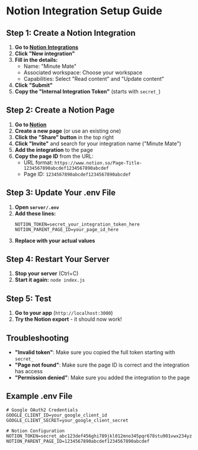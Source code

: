 # Notion Integration Setup Guide

## Step 1: Create a Notion Integration

1. **Go to [Notion Integrations](https://www.notion.so/my-integrations)**
2. **Click "New integration"**
3. **Fill in the details:**
   - Name: "Minute Mate"
   - Associated workspace: Choose your workspace
   - Capabilities: Select "Read content" and "Update content"
4. **Click "Submit"**
5. **Copy the "Internal Integration Token"** (starts with `secret_`)

## Step 2: Create a Notion Page

1. **Go to [Notion](https://www.notion.so)**
2. **Create a new page** (or use an existing one)
3. **Click the "Share" button** in the top right
4. **Click "Invite"** and search for your integration name ("Minute Mate")
5. **Add the integration** to the page
6. **Copy the page ID** from the URL:
   - URL format: `https://www.notion.so/Page-Title-1234567890abcdef1234567890abcdef`
   - Page ID: `1234567890abcdef1234567890abcdef`

## Step 3: Update Your .env File

1. **Open `server/.env`**
2. **Add these lines:**
   ```
   NOTION_TOKEN=secret_your_integration_token_here
   NOTION_PARENT_PAGE_ID=your_page_id_here
   ```
3. **Replace with your actual values**

## Step 4: Restart Your Server

1. **Stop your server** (Ctrl+C)
2. **Start it again:** `node index.js`

## Step 5: Test

1. **Go to your app** (`http://localhost:3000`)
2. **Try the Notion export** - it should now work!

## Troubleshooting

- **"Invalid token"**: Make sure you copied the full token starting with `secret_`
- **"Page not found"**: Make sure the page ID is correct and the integration has access
- **"Permission denied"**: Make sure you added the integration to the page

## Example .env File

```
# Google OAuth2 Credentials
GOOGLE_CLIENT_ID=your_google_client_id
GOOGLE_CLIENT_SECRET=your_google_client_secret

# Notion Configuration
NOTION_TOKEN=secret_abc123def456ghi789jkl012mno345pqr678stu901vwx234yz
NOTION_PARENT_PAGE_ID=1234567890abcdef1234567890abcdef
``` 